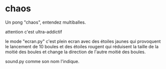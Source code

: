 # chaos
Un pong "chaos", entendez multiballes.

attention c'est ultra-addictif

le mode "ecran.py" c'est plein ecran avec des étoiles jaunes qui provoquent le lancement de 10 boules et des étoiles rougent qui réduisent la taille de la moitié des boules et change la direction de l'autre moitié des boules.

sound.py comme son nom l'indique.
